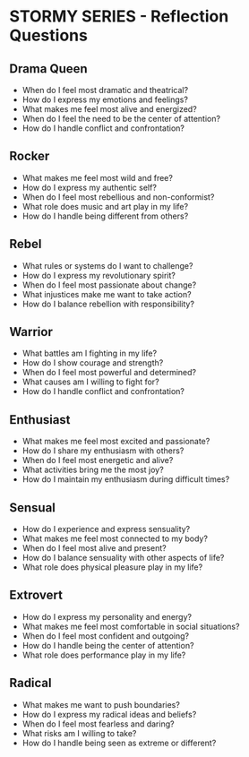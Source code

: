# STORMY SERIES - Reflection Questions

## Drama Queen
- When do I feel most dramatic and theatrical?
- How do I express my emotions and feelings?
- What makes me feel most alive and energized?
- When do I feel the need to be the center of attention?
- How do I handle conflict and confrontation?

## Rocker
- What makes me feel most wild and free?
- How do I express my authentic self?
- When do I feel most rebellious and non-conformist?
- What role does music and art play in my life?
- How do I handle being different from others?

## Rebel
- What rules or systems do I want to challenge?
- How do I express my revolutionary spirit?
- When do I feel most passionate about change?
- What injustices make me want to take action?
- How do I balance rebellion with responsibility?

## Warrior
- What battles am I fighting in my life?
- How do I show courage and strength?
- When do I feel most powerful and determined?
- What causes am I willing to fight for?
- How do I handle conflict and confrontation?

## Enthusiast
- What makes me feel most excited and passionate?
- How do I share my enthusiasm with others?
- When do I feel most energetic and alive?
- What activities bring me the most joy?
- How do I maintain my enthusiasm during difficult times?

## Sensual
- How do I experience and express sensuality?
- What makes me feel most connected to my body?
- When do I feel most alive and present?
- How do I balance sensuality with other aspects of life?
- What role does physical pleasure play in my life?

## Extrovert
- How do I express my personality and energy?
- What makes me feel most comfortable in social situations?
- When do I feel most confident and outgoing?
- How do I handle being the center of attention?
- What role does performance play in my life?

## Radical
- What makes me want to push boundaries?
- How do I express my radical ideas and beliefs?
- When do I feel most fearless and daring?
- What risks am I willing to take?
- How do I handle being seen as extreme or different?
